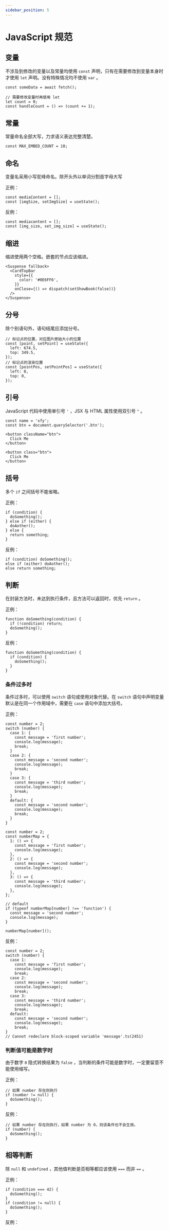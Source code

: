 ```yaml
---
sidebar_position: 5
---
```


# JavaScript 规范

## 变量

不涉及到修改的变量以及常量均使用 `const` 声明，只有在需要修改到变量本身时才使用 `let` 声明。没有特殊情况均不使用 `var` 。

```tsx
const someData = await fetch();

// 需要修改变量时再使用 let
let count = 0;
const handleCount = () => (count += 1);
```

## 常量

常量命名全部大写，力求语义表达完整清楚。

```tsx
const MAX_EMBED_COUNT = 10;
```

## 命名

变量名采用小写驼峰命名。除开头外以单词分割首字母大写

正例：

```tsx
const mediaContent = [];
const [imgSize, setImgSize] = useState();
```

反例：

```tsx
const mediacontent = [];
const [img_size, set_img_size] = useState();
```

## 缩进

缩进使用两个空格。嵌套的节点应该缩进。

```tsx
<Suspense fallback>
  <CardTopBar
    style={{
      color: '#0E6FF6',
    }}
    onClose={() => dispatch(setShowBook(false))}
  />
</Suspense>
```

## 分号

除个别语句外，语句结尾应添加分号。

```tsx
// 标记点的位置，对应图片原始大小的位置
const [point, setPoint] = useState({
  left: 674.5,
  top: 349.5,
});
// 标记点的渲染位置
const [pointPos, setPointPos] = useState({
  left: 0,
  top: 0,
});
```

## 引号

JavaScript 代码中使用单引号 `'` ，JSX 与 HTML 属性使用双引号 `"` 。

```tsx
const name = 'xfy';
const btn = document.querySelector('.btn');

<button className="btn">
  Click Me
</button>

<button class="btn">
  Click Me
</button>
```

## 括号

多个 `if` 之间括号不能省略。

正例：

```tsx
if (condition) {
  doSomething();
} else if (either) {
  doAother();
} else {
  return something;
}
```

反例：

```tsx
if (condition) doSomething();
else if (either) doAother();
else return something;
```

## 判断

在封装方法时，未达到执行条件，且方法可以返回时，优先 `return` 。

正例：

```tsx
function doSomething(condition) {
  if (!condition) return;
  doSomething();
}
```

反例：

```tsx
function doSomething(condition) {
  if (condition) {
    doSomething();
  }
}
```

### 条件过多时

条件过多时，可以使用 `switch` 语句或使用对象代替。在 `switch` 语句中声明变量默认是在同一个作用域中，需要在 `case` 语句中添加大括号。

正例：

```tsx
const number = 2;
switch (number) {
  case 1: {
    const message = 'first number';
    console.log(message);
    break;
  }
  case 2: {
    const message = 'second number';
    console.log(message);
    break;
  }
  case 3: {
    const message = 'third number';
    console.log(message);
    break;
  }
  default: {
    const message = 'second number';
    console.log(message);
    break;
  }
}
```

```tsx
const number = 2;
const numberMap = {
  1: () => {
    const message = 'first number';
    console.log(message);
  },
  2: () => {
    const message = 'second number';
    console.log(message);
  },
  3: () => {
    const message = 'third number';
    console.log(message);
  },
};

// default
if (typeof numberMap[number] !== 'function') {
  const message = 'second number';
  console.log(message);
}

numberMap[number]();
```

反例：

```tsx
const number = 2;
switch (number) {
  case 1:
    const message = 'first number';
    console.log(message);
    break;
  case 2:
    const message = 'second number';
    console.log(message);
    break;
  case 3:
    const message = 'third number';
    console.log(message);
    break;
  default:
    const message = 'second number';
    console.log(message);
    break;
}
// Cannot redeclare block-scoped variable 'message'.ts(2451)
```

### 判断值可能是数字时

由于数字 `0` 隐式转换结果为 `false` ，当判断的条件可能是数字时，一定要留意不能使用缩写。

正例：

```tsx
// 如果 number 存在则执行
if (number != null) {
  doSomething();
}
```

反例：

```tsx
// 如果 number 存在则执行，如果 number 为 0，则该条件也不会生效。
if (number) {
  doSomething();
}
```

## 相等判断

除 `null` 和 `undefined` ，其他值判断是否相等都应该使用 `===` 而非 `==` 。

正例：

```tsx
if (condition === 42) {
  doSomething();
}
if (condition != null) {
  doSomething();
}
```

反例：
